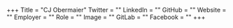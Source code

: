+++
Title = "CJ Obermaier"
Twitter = ""
LinkedIn = ""
GitHub = ""
Website = ""
Employer = ""
Role = ""
Image = ""
GitLab = ""
Facebook = ""
+++
